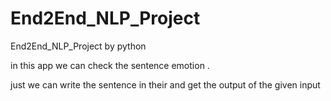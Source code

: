 # End2End_NLP_Project
End2End_NLP_Project by python


in this app we can check the sentence emotion .

just we can write the sentence in their and get the output of the given input


